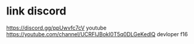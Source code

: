 # link discord
https://discord.gg/ppUwvfc7cV
youtube
https://youtube.com/channel/UCRFIJBokI0T5q0DLGeKedlQ
devloper f16
